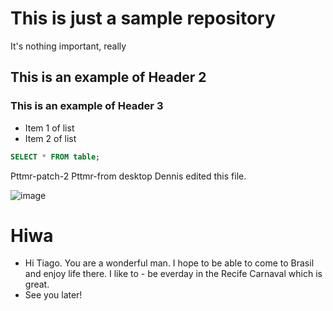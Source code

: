 # This is just a sample repository

It's nothing important, really

## This is an example of Header 2

### This is an example of Header 3

- Item 1 of list
- Item 2 of list

```sql
SELECT * FROM table;

```

Pttmr-patch-2 Pttmr-from desktop Dennis edited this file. 

![image](https://user-images.githubusercontent.com/95414331/148793146-7a642fed-50c9-4c83-b2c3-ff71f434acb1.png)

# Hiwa
- Hi Tiago. You are a wonderful man. I hope to be able to come to Brasil and enjoy life there. I like to - be everday in the Recife Carnaval which is great.
- See you later!
